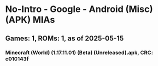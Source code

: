 # No-Intro - Google - Android (Misc) (APK) MIAs
## Games: 1, ROMs: 1, as of 2025-05-15

### Minecraft (World) (1.17.11.01) (Beta) (Unreleased).apk, CRC: c010143f
